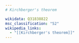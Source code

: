```yaml
---
# Kirchberger's theorem

wikidata: Q31838822
msc_classification: "52"
wikipedia_links:
  - "[[Kirchberger's theorem]]"
---
```

